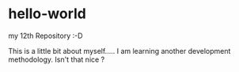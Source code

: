 # hello-world
my 12th Repository :-D

This is a little bit about myself.....
I am learning another development methodology. Isn't that nice ?
